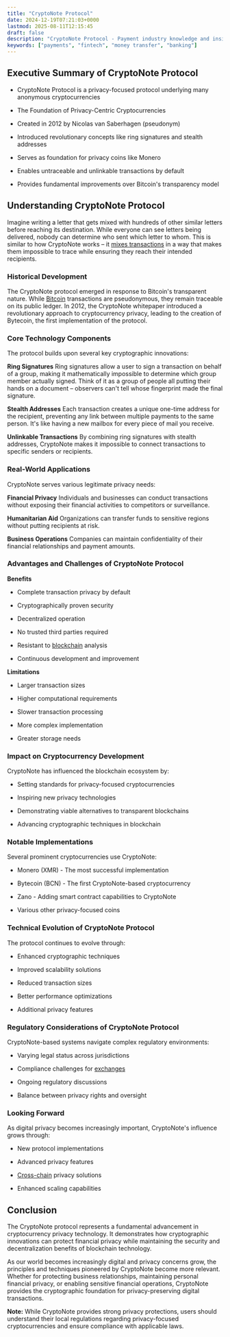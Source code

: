```yaml
---
title: "CryptoNote Protocol"
date: 2024-12-19T07:21:03+0000
lastmod: 2025-08-11T12:15:45
draft: false
description: "CryptoNote Protocol - Payment industry knowledge and insights"
keywords: ["payments", "fintech", "money transfer", "banking"]
---
```


## Executive Summary of CryptoNote Protocol

- CryptoNote Protocol is a privacy-focused protocol underlying many anonymous cryptocurrencies

- The Foundation of Privacy-Centric Cryptocurrencies

- Created in 2012 by Nicolas van Saberhagen (pseudonym)

- Introduced revolutionary concepts like ring signatures and stealth addresses

- Serves as foundation for privacy coins like Monero

- Enables untraceable and unlinkable transactions by default

- Provides fundamental improvements over Bitcoin's transparency model

## Understanding CryptoNote Protocol

Imagine writing a letter that gets mixed with hundreds of other similar letters before reaching its destination. While everyone can see letters being delivered, nobody can determine who sent which letter to whom. This is similar to how CryptoNote works – it [mixes transactions](https://faisalkhanllc.xyz/resources/payments-wiki/c/cryptographically-enhanced-mixers/) in a way that makes them impossible to trace while ensuring they reach their intended recipients.

### Historical Development

The CryptoNote protocol emerged in response to Bitcoin's transparent nature. While [Bitcoin](https://faisalkhanllc.xyz/resources/payments-wiki/b/bitcoin/) transactions are pseudonymous, they remain traceable on its public ledger. In 2012, the CryptoNote whitepaper introduced a revolutionary approach to cryptocurrency privacy, leading to the creation of Bytecoin, the first implementation of the protocol.

### Core Technology Components

The protocol builds upon several key cryptographic innovations:

**Ring Signatures** Ring signatures allow a user to sign a transaction on behalf of a group, making it mathematically impossible to determine which group member actually signed. Think of it as a group of people all putting their hands on a document – observers can't tell whose fingerprint made the final signature.

**Stealth Addresses** Each transaction creates a unique one-time address for the recipient, preventing any link between multiple payments to the same person. It's like having a new mailbox for every piece of mail you receive.

**Unlinkable Transactions** By combining ring signatures with stealth addresses, CryptoNote makes it impossible to connect transactions to specific senders or recipients.

### Real-World Applications

CryptoNote serves various legitimate privacy needs:

**Financial Privacy** Individuals and businesses can conduct transactions without exposing their financial activities to competitors or surveillance.

**Humanitarian Aid** Organizations can transfer funds to sensitive regions without putting recipients at risk.

**Business Operations** Companies can maintain confidentiality of their financial relationships and payment amounts.

### Advantages and Challenges of CryptoNote Protocol

**Benefits**

- Complete transaction privacy by default

- Cryptographically proven security

- Decentralized operation

- No trusted third parties required

- Resistant to [blockchain](https://faisalkhanllc.xyz/resources/payments-wiki/b/blockchain/) analysis

- Continuous development and improvement

**Limitations**

- Larger transaction sizes

- Higher computational requirements

- Slower transaction processing

- More complex implementation

- Greater storage needs

### Impact on Cryptocurrency Development

CryptoNote has influenced the blockchain ecosystem by:

- Setting standards for privacy-focused cryptocurrencies

- Inspiring new privacy technologies

- Demonstrating viable alternatives to transparent blockchains

- Advancing cryptographic techniques in blockchain

### Notable Implementations

Several prominent cryptocurrencies use CryptoNote:

- Monero (XMR) - The most successful implementation

- Bytecoin (BCN) - The first CryptoNote-based cryptocurrency

- Zano - Adding smart contract capabilities to CryptoNote

- Various other privacy-focused coins

### Technical Evolution of CryptoNote Protocol

The protocol continues to evolve through:

- Enhanced cryptographic techniques

- Improved scalability solutions

- Reduced transaction sizes

- Better performance optimizations

- Additional privacy features

### Regulatory Considerations of CryptoNote Protocol

CryptoNote-based systems navigate complex regulatory environments:

- Varying legal status across jurisdictions

- Compliance challenges for [exchanges](https://faisalkhanllc.xyz/resources/payments-wiki/c/cryptocurrency-exchanges/)

- Ongoing regulatory discussions

- Balance between privacy rights and oversight

### Looking Forward

As digital privacy becomes increasingly important, CryptoNote's influence grows through:

- New protocol implementations

- Advanced privacy features

- [Cross-chain](https://faisalkhanllc.xyz/resources/payments-wiki/c/cross-chain-compatibility/) privacy solutions

- Enhanced scaling capabilities

## Conclusion

The CryptoNote protocol represents a fundamental advancement in cryptocurrency privacy technology. It demonstrates how cryptographic innovations can protect financial privacy while maintaining the security and decentralization benefits of blockchain technology.

As our world becomes increasingly digital and privacy concerns grow, the principles and techniques pioneered by CryptoNote become more relevant. Whether for protecting business relationships, maintaining personal financial privacy, or enabling sensitive financial operations, CryptoNote provides the cryptographic foundation for privacy-preserving digital transactions.

**Note:** While CryptoNote provides strong privacy protections, users should understand their local regulations regarding privacy-focused cryptocurrencies and ensure compliance with applicable laws.